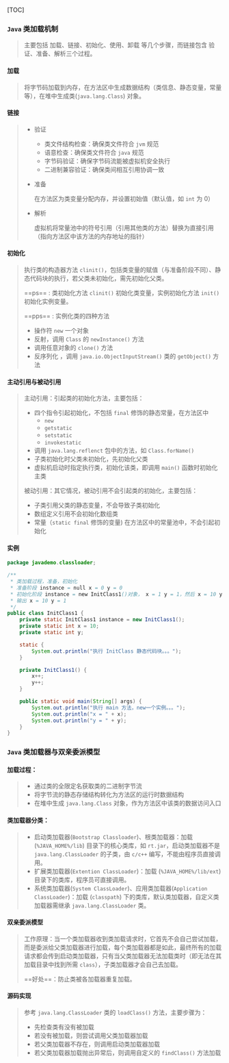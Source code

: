 [TOC]

### `Java` 类加载机制

> 主要包括 加载、链接、初始化、使用、卸载 等几个步骤，而链接包含 验证、准备、解析三个过程。

#### 加载

> 将字节码加载到内存，在方法区中生成数据结构（类信息、静态变量，常量等），在堆中生成类(`java.lang.Class`) 对象。

#### 链接

> + 验证
>
>   + 类文件结构检查：确保类文件符合 `jvm` 规范
>   + 语意检查：确保类文件符合 `java` 规范
>   + 字节码验证：确保字节码流能被虚拟机安全执行
>   + 二进制兼容验证：确保类间相互引用协调一致
>
> + 准备
>
>   在方法区为类变量分配内存，并设置初始值（默认值，如 `int` 为 0）
>
> + 解析
>
>   虚拟机将常量池中的符号引用（引用其他类的方法）替换为直接引用（指向方法区中该方法的内存地址的指针）

#### 初始化

> 执行类的构造器方法 `clinit()`，包括类变量的赋值（与准备阶段不同）、静态代码块的执行，若父类未初始化，需先初始化父类。
>
> ==ps== : 类初始化方法 `clinit()` 初始化类变量，实例初始化方法 `init()` 初始化实例变量。
>
> ==pps== : 实例化类的四种方法
>
> + 操作符 `new` 一个对象
> + 反射，调用 `Class` 的 `newInstance()` 方法
> + 调用任意对象的 `clone()` 方法
> + 反序列化 ，调用 `java.io.ObjectInputStream()` 类的 `getObject()` 方法 

#### 主动引用与被动引用

> 主动引用：引起类的初始化方法，主要包括：
>
> + 四个指令引起初始化，不包括 `final` 修饰的静态常量，在方法区中
>   + `new`
>   + `getstatic`
>   + `setstatic`
>   + `invokestatic`
> + 调用 `java.lang.reflenct` 包中的方法，如 `Class.forName()`
> + 子类初始化时父类未初始化，先初始化父类
> + 虚拟机启动时指定执行类，初始化该类，即调用 `main()` 函数时初始化主类
>
> 被动引用：其它情况，被动引用不会引起类的初始化，主要包括：
>
> + 子类引用父类的静态变量，不会导致子类初始化
> + 数组定义引用不会初始化数组类
> + 常量（`static final` 修饰的变量) 在方法区中的常量池中，不会引起初始化

#### 实例

~~~ java
package javademo.classloader;

/**
 * 类加载过程，准备，初始化
 * 准备阶段 instance = null x = 0 y = 0
 * 初始化阶段 instance = new InitClass1()对象， x = 1 y = 1，然后 x = 10 y = 1
 * 输出 x = 10 y = 1
 */
public class InitClass1 {
    private static InitClass1 instance = new InitClass1();
    private static int x = 10;
    private static int y;

    static {
        System.out.println("执行 InitClass 静态代码块。。。");
    }

    private InitClass1() {
        x++;
        y++;
    }

    public static void main(String[] args) {
        System.out.println("执行 main 方法，new一个实例。。。");
        System.out.println("x = " + x);
        System.out.println("y = " + y);
    }
}

~~~

### `Java` 类加载器与双亲委派模型

#### 加载过程：

> + 通过类的全限定名获取类的二进制字节流
> + 将字节流的静态存储结构转化为方法区的运行时数据结构
> + 在堆中生成 `java.lang.Class` 对象，作为方法区中该类的数据访问入口

#### 类加载器分类：

> + 启动类加载器(`Bootstrap Classloader`)、根类加载器：加载 (`%JAVA_HOME%/lib`) 目录下的核心类库，如 `rt.jar`，启动类加载器不是 `java.lang.ClassLoader` 的子类，由 `c/c++` 编写，不能由程序员直接调用。
> + 扩展类加载器(`Extention ClassLoader`)：加载 (`%JAVA_HOME%/lib/ext`) 目录下的类库，程序员可直接调用。
> + 系统类加载器(`System ClassLoader`)、应用类加载器(`Application ClassLoader`)：加载 (`classpath`) 下的类库，默认类加载器，自定义类加载器需继承 `java.lang.ClassLoader` 类。

#### 双亲委派模型

> 工作原理：当一个类加载器收到类加载请求时，它首先不会自己尝试加载，而是委派给父类加载器进行加载，每个类加载器都是如此，最终所有的加载请求都会传到启动类加载器，只有当父类加载器无法加载类时（即无法在其加载目录中找到所需 `class`），子类加载器才会自己去加载。
>
> ==好处==：防止类被各加载器重复加载。

#### 源码实现

>  参考 `java.lang.ClassLoader` 类的 `loadClass()` 方法，主要步骤为：
>
> + 先检查类有没有被加载
> + 若没有被加载，则尝试调用父类加载器加载
> + 若父类加载器不存在，则调用启动类加载器加载
> + 若父类加载器加载抛出异常后，则调用自定义的 `findClass()` 方法加载

